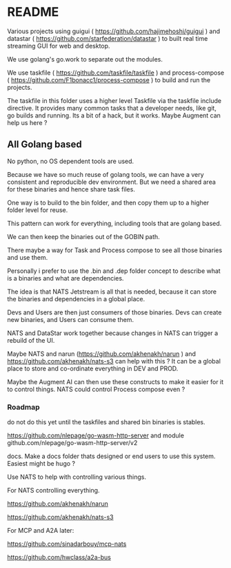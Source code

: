# README

Various projects using guigui ( https://github.com/hajimehoshi/guigui ) and datastar ( https://github.com/starfederation/datastar ) to built real time streaming GUI for web and desktop.

We use golang's go.work to separate out the modules.

We use taskfile ( https://github.com/taskfile/taskfile ) and process-compose ( https://github.com/F1bonacc1/process-compose  ) to build and run the projects.

The taskfile in this folder uses a higher level Taskfile via the taskfile include directive. It provides many common tasks that a developer needs, like git, go builds and running.  Its a bit of a hack, but it works. Maybe Augment can help us here ?

## All Golang based

No python, no OS dependent tools are used.

Because we have so much reuse of golang tools, we can have a very consistent and reproducible dev environment. But we need a shared area for these binaries and hence share task files.

One way is to build to the bin folder, and then copy them up to a higher folder level for reuse. 

This pattern can work for everything, including tools that are golang based. 

We can then keep the binaries out of the GOBIN path. 

There maybe a way for Task and Process compose to see all those binaries and use them.

Personally i prefer to use the .bin and .dep folder concept to describe what is a binaries and what are dependencies. 

The idea is that NATS Jetstream is all that is needed, because it can store the binaries and dependencies in a global place.

Devs and Users are then just consumers of those binaries.
Devs can create new binaries, and Users can consume them.

NATS and DataStar work together because changes in NATS can trigger a rebuild of the UI. 


Maybe NATS and narun (https://github.com/akhenakh/narun ) and 
https://github.com/akhenakh/nats-s3  can help with this ?  It can be a global place to store and co-ordinate everything in DEV and PROD.

Maybe the Augment AI can then use these constructs to make it easier for it to control things. NATS could control Process compose even ?







### Roadmap

do not do this yet until the taskfiles and shared bin binaries is stables.

https://github.com/nlepage/go-wasm-http-server and module github.com/nlepage/go-wasm-http-server/v2


docs. Make a docs folder thats designed or end users to use this system.  Easiest might be hugo ? 

Use NATS to help with controlling various things.

For NATS controlling everything.

https://github.com/akhenakh/narun

https://github.com/akhenakh/nats-s3

For MCP and A2A later:

https://github.com/sinadarbouy/mcp-nats

https://github.com/hwclass/a2a-bus









































































































